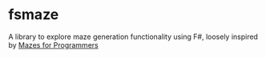 # fsmaze
A library to explore maze generation functionality using F#, loosely inspired by [Mazes for Programmers](https://pragprog.com/book/jbmaze/mazes-for-programmers)
